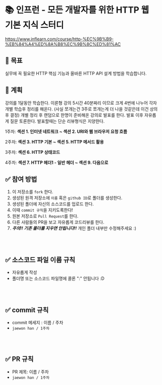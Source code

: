 # 📚 인프런 - 모든 개발자를 위한 HTTP 웹 기본 지식 스터디
<https://www.inflearn.com/course/http-%EC%9B%B9-%EB%84%A4%ED%8A%B8%EC%9B%8C%ED%81%AC>
<br />
## 🚩 **목표**
실무에 꼭 필요한 HTTP 핵심 기능과 올바른 HTTP API 설계 방법을 학습합니다.
<br />

## 🚴 **계획**
강의를 1달동안 학습한다. 
이론형 강의 5시간 40분짜리 이므로 크게 4번에 나누어 각자 개별 학습후 정리를 해온다. (사실 쪼개는건 3주로 쪼개는게 더 나을 것같은데 이건 상의 후 결정)
개별 정리 후 랜덤으로 한명이 준비해온 강의로 발표를 한다. 발표 이후 자유롭게 질문 토론한다. 
발표할때는 단순 리뷰형식은 지양한다.

1주차: **섹션 1. 인터넷 네트워크 ~ 섹션 2. URI와 웹 브라우저 요청 흐름**

2주차: **섹션 3. HTTP 기본 ~ 섹션 5. HTTP 메서드 활용**

3주차: **섹션 6. HTTP 상태코드**

4주차: **섹션 7. HTTP 헤더1 - 일반 헤더 ~ 섹션 9. 다음으로**

## ✅ 참여 방법
1. 이 저장소를 `fork` 한다.
2. 생성된 원격 저장소에 `이름` 혹은 `github ID`로 폴더를 생성한다.
3. 생성된 폴더에 자신의 소스코드를 업로드 한다.
4. 이때 `commit 규칙`을 지키도록한다!
5. 원본 저장소로 `Pull Request`를 한다.
6. 다른 사람들의 PR을 보고 자유롭게 코드리뷰를 한다.
7. ***주의!! 기존 폴더를 지우면 안됩니다!!*** 개인 폴더 내부만 수정해주세요 :)
<br />
<br />

## ✅ 소스코드 파일 이름 규칙
- 자유롭게 작성 
- 폴더명 또는 소스코드 파일명에 콜론 ":" 안됩니다 :D

<br />
<br />

## ✅ commit 규칙
- commit 메세지 : 이름 / 주차
-  ```jaewon han / 1주차 ```

<br />
<br />

## ✅ PR 규칙
- PR 제목: 이름 / 주차
-  ```jaewon han / 1주차 ```

<br />
<br />
